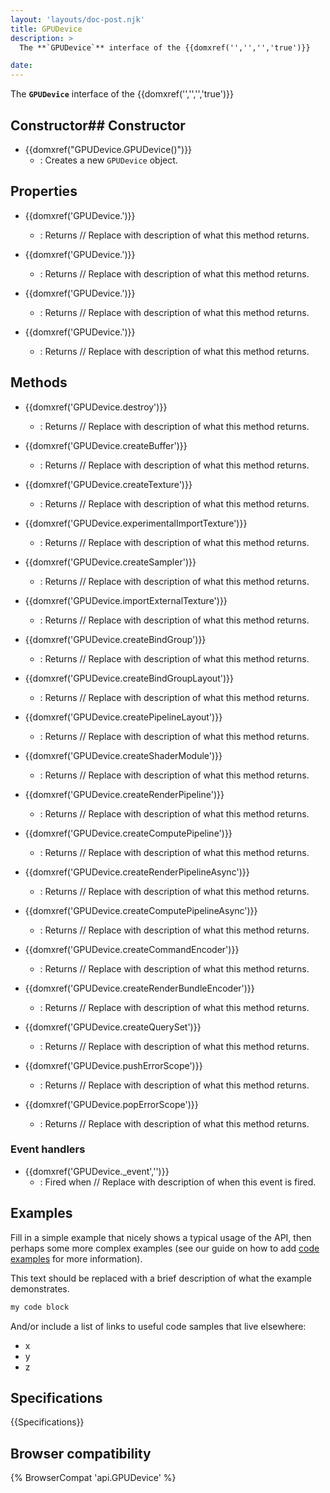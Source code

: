 ```yaml
---
layout: 'layouts/doc-post.njk'
title: GPUDevice
description: >
  The **`GPUDevice`** interface of the {{domxref('','','','true')}} 

date: 
---
```


The **`GPUDevice`** interface of the {{domxref('','','','true')}} 





 ## Constructor## Constructor

- {{domxref("GPUDevice.GPUDevice()")}}
  - : Creates a new `GPUDevice` object.



## Properties

- {{domxref('GPUDevice.')}}
  - : Returns // Replace with description of what this method returns.

- {{domxref('GPUDevice.')}}
  - : Returns // Replace with description of what this method returns.

- {{domxref('GPUDevice.')}}
  - : Returns // Replace with description of what this method returns.

- {{domxref('GPUDevice.')}}
  - : Returns // Replace with description of what this method returns.

## Methods

- {{domxref('GPUDevice.destroy')}}
  - : Returns // Replace with description of what this method returns.

- {{domxref('GPUDevice.createBuffer')}}
  - : Returns // Replace with description of what this method returns.

- {{domxref('GPUDevice.createTexture')}}
  - : Returns // Replace with description of what this method returns.

- {{domxref('GPUDevice.experimentalImportTexture')}}
  - : Returns // Replace with description of what this method returns.

- {{domxref('GPUDevice.createSampler')}}
  - : Returns // Replace with description of what this method returns.

- {{domxref('GPUDevice.importExternalTexture')}}
  - : Returns // Replace with description of what this method returns.

- {{domxref('GPUDevice.createBindGroup')}}
  - : Returns // Replace with description of what this method returns.

- {{domxref('GPUDevice.createBindGroupLayout')}}
  - : Returns // Replace with description of what this method returns.

- {{domxref('GPUDevice.createPipelineLayout')}}
  - : Returns // Replace with description of what this method returns.

- {{domxref('GPUDevice.createShaderModule')}}
  - : Returns // Replace with description of what this method returns.

- {{domxref('GPUDevice.createRenderPipeline')}}
  - : Returns // Replace with description of what this method returns.

- {{domxref('GPUDevice.createComputePipeline')}}
  - : Returns // Replace with description of what this method returns.

- {{domxref('GPUDevice.createRenderPipelineAsync')}}
  - : Returns // Replace with description of what this method returns.

- {{domxref('GPUDevice.createComputePipelineAsync')}}
  - : Returns // Replace with description of what this method returns.

- {{domxref('GPUDevice.createCommandEncoder')}}
  - : Returns // Replace with description of what this method returns.

- {{domxref('GPUDevice.createRenderBundleEncoder')}}
  - : Returns // Replace with description of what this method returns.

- {{domxref('GPUDevice.createQuerySet')}}
  - : Returns // Replace with description of what this method returns.

- {{domxref('GPUDevice.pushErrorScope')}}
  - : Returns // Replace with description of what this method returns.

- {{domxref('GPUDevice.popErrorScope')}}
  - : Returns // Replace with description of what this method returns.

### Event handlers

- {{domxref('GPUDevice._event','')}}
  - : Fired when // Replace with description of when this event is fired.

## Examples

Fill in a simple example that nicely shows a typical usage of the API, then perhaps some more complex examples (see our guide on how to add [code examples](/en-US/docs/MDN/Contribute/Structures/Code_examples) for more information).

This text should be replaced with a brief description of what the example demonstrates.

```js
my code block
```

And/or include a list of links to useful code samples that live elsewhere:

*   x
*   y
*   z

## Specifications

{{Specifications}}

## Browser compatibility

{% BrowserCompat 'api.GPUDevice' %}

